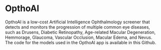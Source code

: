 # OpthoAI
OpthoAI is a low-cost Artificial Intelligence Ophthalmology screener that detects and monitors the progression of multiple common eye diseases, such as Drusens, Diabetic Retinopathy, Age-related Macular Degeneration, Hemmorage, Glaucoma, Vascular Occlusion, Macular Edema, and Nevus.
The code for the models used in the OpthoAI app is available in this Github.
